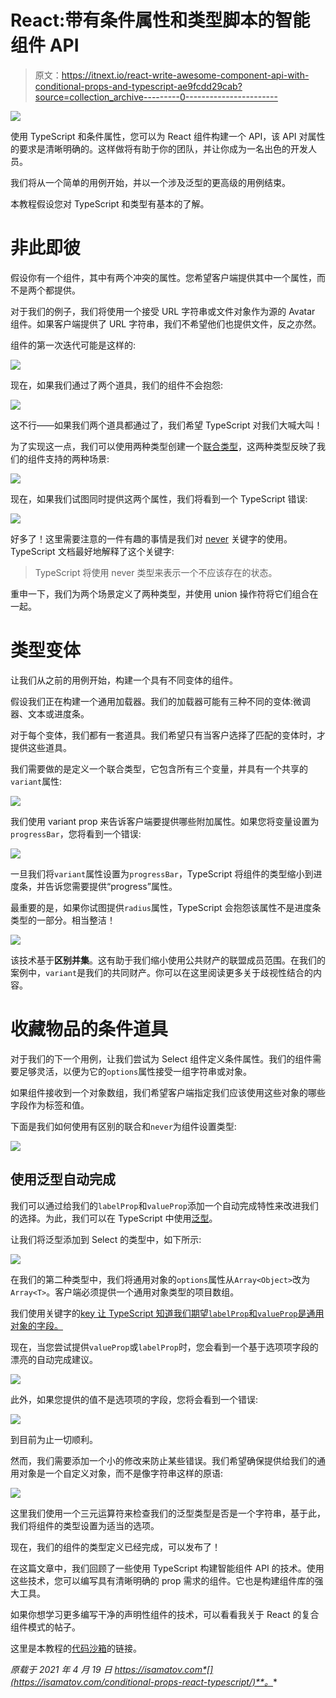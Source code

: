 # React:带有条件属性和类型脚本的智能组件 API

> 原文：<https://itnext.io/react-write-awesome-component-api-with-conditional-props-and-typescript-ae9fcdd29cab?source=collection_archive---------0----------------------->

![](img/50d9f1c0196d7676bb26c475fee12aee.png)

使用 TypeScript 和条件属性，您可以为 React 组件构建一个 API，该 API 对属性的要求是清晰明确的。这样做将有助于你的团队，并让你成为一名出色的开发人员。

我们将从一个简单的用例开始，并以一个涉及泛型的更高级的用例结束。

本教程假设您对 TypeScript 和类型有基本的了解。

# 非此即彼

假设你有一个组件，其中有两个冲突的属性。您希望客户端提供其中一个属性，而不是两个都提供。

对于我们的例子，我们将使用一个接受 URL 字符串或文件对象作为源的 Avatar 组件。如果客户端提供了 URL 字符串，我们不希望他们也提供文件，反之亦然。

组件的第一次迭代可能是这样的:

![](img/3f1aa9be5ffc6ce794b8c25baf1a9821.png)

现在，如果我们通过了两个道具，我们的组件不会抱怨:

![](img/8988773ebd319434bbc91d192eb27b6e.png)

这不行——如果我们两个道具都通过了，我们希望 TypeScript 对我们大喊大叫！

为了实现这一点，我们可以使用两种类型创建一个[联合类型](https://www.typescriptlang.org/docs/handbook/2/everyday-types.html#union-types)，这两种类型反映了我们的组件支持的两种场景:

![](img/a1ad4dca8b239d077e26a3ecd5763381.png)

现在，如果我们试图同时提供这两个属性，我们将看到一个 TypeScript 错误:

![](img/e9727fe3fa913345a2abf4829c204664.png)

好多了！这里需要注意的一件有趣的事情是我们对 [never](https://www.typescriptlang.org/docs/handbook/2/narrowing.html#the-never-type) 关键字的使用。TypeScript 文档最好地解释了这个关键字:

> TypeScript 将使用 never 类型来表示一个不应该存在的状态。

重申一下，我们为两个场景定义了两种类型，并使用 union 操作符将它们组合在一起。

# 类型变体

让我们从之前的用例开始，构建一个具有不同变体的组件。

假设我们正在构建一个通用加载器。我们的加载器可能有三种不同的变体:微调器、文本或进度条。

对于每个变体，我们都有一套道具。我们希望只有当客户选择了匹配的变体时，才提供这些道具。

我们需要做的是定义一个联合类型，它包含所有三个变量，并具有一个共享的`variant`属性:

![](img/1efd16baf26aae4741fe664fb939a22e.png)

我们使用 variant prop 来告诉客户端要提供哪些附加属性。如果您将变量设置为`progressBar`，您将看到一个错误:

![](img/648d3589dded1a6b90c26735eeebbc95.png)

一旦我们将`variant`属性设置为`progressBar`，TypeScript 将组件的类型缩小到进度条，并告诉您需要提供“progress”属性。

最重要的是，如果你试图提供`radius`属性，TypeScript 会抱怨该属性不是进度条类型的一部分。相当整洁！

![](img/db31d03bdda2faffac7f9cf683fe5759.png)

该技术基于**区别并集**。这有助于我们缩小使用公共财产的联盟成员范围。在我们的案例中，`variant`是我们的共同财产。你可以在这里阅读更多关于歧视性结合的内容。

# 收藏物品的条件道具

对于我们的下一个用例，让我们尝试为 Select 组件定义条件属性。我们的组件需要足够灵活，以便为它的`options`属性接受一组字符串或对象。

如果组件接收到一个对象数组，我们希望客户端指定我们应该使用这些对象的哪些字段作为标签和值。

下面是我们如何使用有区别的联合和`never`为组件设置类型:

![](img/d34a0fd911e3643d89103febd9bea62b.png)

## 使用泛型自动完成

我们可以通过给我们的`labelProp`和`valueProp`添加一个自动完成特性来改进我们的选择。为此，我们可以在 TypeScript 中使用[泛型](https://www.typescriptlang.org/docs/handbook/2/generics.html)。

让我们将泛型添加到 Select 的类型中，如下所示:

![](img/dfb64885d6e05476d5bb356422749f16.png)

在我们的第二种类型中，我们将通用对象的`options`属性从`Array<Object>`改为`Array<T>`。客户端必须提供一个通用对象类型的项目数组。

我们使用关键字的[key 让 TypeScript 知道我们期望`labelProp`和`valueProp`是通用对象的字段。](https://www.typescriptlang.org/docs/handbook/2/keyof-types.html)

现在，当您尝试提供`valueProp`或`labelProp`时，您会看到一个基于选项项字段的漂亮的自动完成建议。

![](img/164c4e8b5182291c91b0b1d70115de96.png)

此外，如果您提供的值不是选项项的字段，您将会看到一个错误:

![](img/8cdc160a7232cac9548c6c93d79e78bc.png)

到目前为止一切顺利。

然而，我们需要添加一个小的修改来防止某些错误。我们希望确保提供给我们的通用对象是一个自定义对象，而不是像字符串这样的原语:

![](img/2002378068cf6afd80e2308d337cf1a9.png)

这里我们使用一个三元运算符来检查我们的泛型类型是否是一个字符串，基于此，我们将组件的类型设置为适当的选项。

现在，我们的组件的类型定义已经完成，可以发布了！

在这篇文章中，我们回顾了一些使用 TypeScript 构建智能组件 API 的技术。使用这些技术，您可以编写具有清晰明确的 prop 需求的组件。它也是构建组件库的强大工具。

如果你想学习更多编写干净的声明性组件的技术，可以看看我关于 React 的复合组件模式的帖子。

这里是本教程的[代码沙箱](https://codesandbox.io/s/conditional-props-hvfbo?file=/src/App.tsx)的链接。

*原载于 2021 年 4 月 19 日 https://isamatov.com*[](https://isamatov.com/conditional-props-react-typescript/)**。**